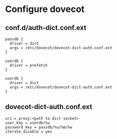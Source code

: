# Configure dovecot

## conf.d/auth-dict.conf.ext
```
passdb {
  driver = dict
  args = /etc/dovecot/dovecot-dict-auth.conf.ext
}

userdb {
  driver = prefetch
}

userdb {
  driver = dict
  args = /etc/dovecot/dovecot-dict-auth.conf.ext
}

```

## dovecot-dict-auth.conf.ext
```
uri = proxy:<path to dict socket>
user_key = userdb/%u
password_key = passdb/%u/%m/%w
iterate_disable = yes
```

